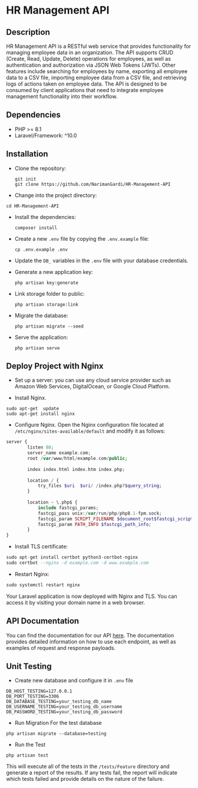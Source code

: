 # HR Management API

## Description

HR Management API is a RESTful web service that provides       functionality for managing employee data in an organization. The API supports CRUD (Create, Read, Update, Delete) operations for       employees, as well as authentication and authorization via JSON Web  Tokens (JWTs). Other features include searching for employees by     name, exporting all employee data to a CSV file, importing employee  data from a CSV file, and retrieving logs of actions taken on       employee data. The API is designed to be consumed by client       applications that need to integrate employee management functionality    into their workflow.

## Dependencies

-   PHP >= 8.1
-   Laravel/Framework: ^10.0

## Installation

*  Clone the repository: 
    ```
	git init
	git clone https://github.com/NarimanGardi/HR-Management-API
	```
* Change into the project directory:

```
cd HR-Management-API
```
    
* Install the dependencies: 
    ```
    composer install
    ```
    
* Create a new `.env` file by copying the `.env.example` file: 
    ```
    cp .env.example .env
    ```
    
*  Update the `DB_` variables in the `.env` file with your database credentials.
    
* Generate a new application key: 
    ```
    php artisan key:generate
    ```

* Link storage folder to public: 
    ```
    php artisan storage:link
    ```
    
*  Migrate the database: 
    ```
    php artisan migrate --seed
    ```
    
*  Serve the application: 
    ```
    php artisan serve
    ```
    

## Deploy Project with Nginx
*  Set up a server: you can use any cloud service provider such as Amazon Web Services, DigitalOcean, or Google Cloud Platform.

* Install Nginx.
```
sudo apt-get  update
sudo apt-get install nginx
```

* Configure Nginx. Open the Nginx configuration file located at `/etc/nginx/sites-available/default` and modify it as follows:
```php
server { 
		listen 80; 
		server_name example.com; 
		root /var/www/html/example.com/public; 
		
		index index.html index.htm index.php;
		
		location / { 
			try_files $uri  $uri/ /index.php?$query_string; 
		}
		
		location ~ \.php$ {
			include fastcgi_params; 
			fastcgi_pass unix:/var/run/php/php8.1-fpm.sock;
			fastcgi_param SCRIPT_FILENAME $document_root$fastcgi_script_name;
			fastcgi_param PATH_INFO $fastcgi_path_info;
		} 
}
```

* Install TLS certificate:
```sql
sudo apt-get install certbot python3-certbot-nginx 
sudo certbot --nginx -d example.com -d www.example.com
```

* Restart Nginx:
```sql
sudo systemctl restart nginx
```

Your Laravel application is now deployed with Nginx and TLS. You can access it by visiting your domain name in a web browser.


## API Documentation

You can find the documentation for our API [here](https://documenter.getpostman.com/view/22853456/2s93RUvXa8). The documentation provides detailed information on how to use each endpoint, as well as examples of request and response payloads.

## Unit Testing

* Create new database and configure it in `.env` file
```
DB_HOST_TESTING=127.0.0.1
DB_PORT_TESTING=3306
DB_DATABASE_TESTING=your_testing_db_name
DB_USERNAME_TESTING=your_testing_db_username
DB_PASSWORD_TESTING=your_testing_db_password
```

* Run Migration For the test database
```
php artisan migrate --database=testing
```

* Run the Test

```
php artisan test
```

This will execute all of the tests in the `/tests/Feature` directory and generate a report of the results. If any tests fail, the report will indicate which tests failed and provide details on the nature of the failure.

